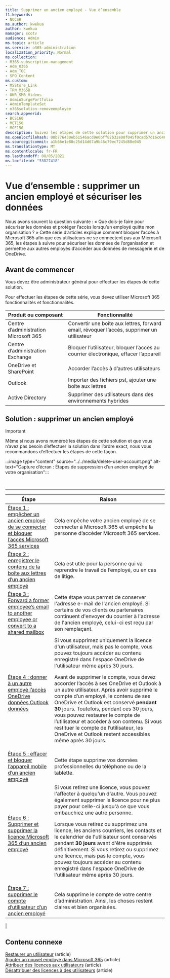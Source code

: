 ```yaml
---
title: Supprimer un ancien employé - Vue d’ensemble
f1.keywords:
- NOCSH
ms.author: kwekua
author: kwekua
manager: scotv
audience: Admin
ms.topic: article
ms.service: o365-administration
localization_priority: Normal
ms.collection:
- M365-subscription-management
- Adm_O365
- Adm_TOC
- SPO_Content
ms.custom:
- MSStore_Link
- TRN_M365B
- OKR_SMB_Videos
- AdminSurgePortfolio
- AdminTemplateSet
- m365solution-removeemployee
search.appverid:
- BCS160
- MET150
- MOE150
description: Suivez les étapes de cette solution pour supprimer un ancien employé de Microsoft 365 et sécuriser les données de votre organisation.
ms.openlocfilehash: 08b776430eb51546acd9e0bff82b32e08f045f0cad57d16c646e49bc17e44a7c
ms.sourcegitcommit: a1b66e1e80c25d14d67a9b46c79ec7245d88e045
ms.translationtype: MT
ms.contentlocale: fr-FR
ms.lasthandoff: 08/05/2021
ms.locfileid: "53827418"
---
```

# <a name="overview-remove-a-former-employee-and-secure-data"></a>Vue d’ensemble : supprimer un ancien employé et sécuriser les données

Nous avons souvent la question suivante : « Que dois-je faire pour sécuriser les données et protéger l’accès lorsqu’un employé quitte mon organisation ? » Cette série d’articles explique comment bloquer l’accès à Microsoft 365 afin que ces utilisateurs ne se connectent pas aux Microsoft 365, les étapes à suivre pour sécuriser les données de l’organisation et permettre aux autres employés d’accéder aux données de messagerie et de OneDrive.

## <a name="before-you-begin"></a>Avant de commencer

Vous devez être administrateur général pour effectuer les étapes de cette solution.

Pour effectuer les étapes de cette série, vous devez utiliser Microsoft 365 fonctionnalités et fonctionnalités.

|Produit ou composant|Fonctionnalité|
|---|---|
|Centre d’administration Microsoft 365|Convertir une boîte aux lettres, forward email, révoquer l’accès, supprimer un utilisateur |
|Centre d’administration Exchange|Bloquer l’utilisateur, bloquer l’accès au courrier électronique, effacer l’appareil |
|OneDrive et SharePoint |Accorder l’accès à d’autres utilisateurs |
|Outlook|Importer des fichiers pst, ajouter une boîte aux lettres |
|Active Directory|Supprimer des utilisateurs dans des environnements hybrides |

## <a name="solution-remove-a-former-employee"></a>Solution : supprimer un ancien employé

> [!IMPORTANT]
> Même si nous avons numéroé les étapes de cette solution et que vous n’avez pas besoin d’effectuer la solution dans l’ordre exact, nous vous recommandons d’effectuer les étapes de cette façon.

:::image type="content" source="../../media/delete-user-account.png" alt-text="Capture d’écran : Étapes de suppression d’un ancien employé de votre organisation":::

<br>

****

|Étape|Raison|
|---|---|
|[Étape 1 : empêcher un ancien employé de se connecter et bloquer l’accès Microsoft 365 services](remove-former-employee-step-1.md)|Cela empêche votre ancien employé de se connecter à Microsoft 365 et empêche la personne d’accéder Microsoft 365 services.|
|[Étape 2 : enregistrer le contenu de la boîte aux lettres d’un ancien employé](remove-former-employee-step-2.md)|Cela est utile pour la personne qui va reprendre le travail de l’employé, ou en cas de litige.|
|[Étape 3 : Forward a former employee’s email to another employee or convert to a shared mailbox](remove-former-employee-step-3.md)|Cette étape vous permet de conserver l'adresse e-mail de l'ancien employé. Si certains de vos clients ou partenaires continuent d'envoyer du courrier à l'adresse de l'ancien employé, celui-ci est reçu par son remplaçant.|
|[Étape 4 : donner à un autre employé l’accès OneDrive données Outlook données](remove-former-employee-step-4.md)|Si vous supprimez uniquement la licence d'un utilisateur, mais pas le compte, vous pouvez toujours accéder au contenu enregistré dans l'espace OneDrive de l'utilisateur même après 30 jours. <p> Avant de supprimer le compte, vous devez accorder l’accès à ses OneDrive et Outlook à un autre utilisateur. Après avoir supprimé le compte d’un employé, le contenu de ses OneDrive et Outlook est conservé **pendant 30** jours. Toutefois, pendant ces 30 jours, vous pouvez restaurer le compte de l’utilisateur et accéder à son contenu. Si vous restituer le compte de l’utilisateur, les OneDrive et Outlook restent accessibles même après 30 jours.|
|[Étape 5 : effacer et bloquer l’appareil mobile d’un ancien employé](remove-former-employee-step-5.md)|Cette étape supprime vos données professionnelles du téléphone ou de la tablette.|
|[Étape 6 : Supprimer et supprimer la licence Microsoft 365 d’un ancien employé](remove-former-employee-step-6.md)|Si vous retirez une licence, vous pouvez l'affecter à quelqu'un d'autre. Vous pouvez également supprimer la licence pour ne plus payer pour celle-ci jusqu'à ce que vous embauchiez une autre personne.  <p> Lorsque vous retirez ou supprimez une licence, les anciens courriers, les contacts et le calendrier de l'utilisateur sont conservés pendant **30 jours** avant d'être supprimés définitivement. Si vous retirez ou supprimez une licence, mais pas le compte, vous pouvez toujours accéder au contenu enregistré dans l'espace OneDrive de l'utilisateur même après 30 jours.  |
|[Étape 7 : supprimer le compte d’utilisateur d’un ancien employé](remove-former-employee-step-7.md)|Cela supprime le compte de votre centre d’administration. Ainsi, les choses restent claires et bien organisées.|
|

## <a name="related-content"></a>Contenu connexe

[Restaurer un utilisateur](restore-user.md) (article)\
[Ajouter un nouvel employé dans Microsoft 365](add-new-employee.md) (article)\
[Attribuer des licences aux utilisateurs](../manage/assign-licenses-to-users.md) (article)\
[Désattribuer des licences à des utilisateurs](../manage/remove-licenses-from-users.md) (article)

